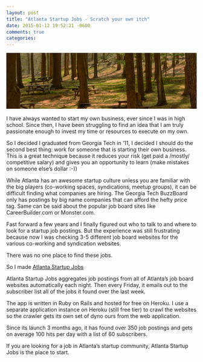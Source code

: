 ```yaml
---
layout: post
title: "Atlanta Startup Jobs - Scratch your own itch"
date: 2015-01-12 19:52:21 -0600
comments: true
categories: 
---
```


<img src="/images/park.jpg"  alt="park" title="Atlanta Startup Jobs - Scratch your own itch" class="banner-img"  />

I have always wanted to start my own business, ever since I was in high school. Since then, I have been struggling to find an idea that I am truly passionate enough to invest my time or resources to execute on my own.

So I decided I graduated from Georgia Tech in ‘11, I decided I should do the second best thing: work for someone that is starting their own business. This is a great technique because it reduces your risk (get paid a /mostly/ competitive salary) and gives you an opportunity to learn (make mistakes on someone else’s dollar :-))

While Atlanta has an awesome startup culture unless you are familiar with the big players (co-working spaces, syndications, meetup groups), it can be difficult finding what companies are hiring. The Georgia Tech BuzzBoard only has postings by big name companies that can afford the hefty price tag. Same can be said about the popular job board sites like CareerBuilder.com or Monster.com.

Fast forward a few years and I finally figured out who to talk to and where to look for a startup job postings. But the experience was still frustrating because now I was checking 3-5 different job board websites for the various co-working and syndication websites.

There was no one place to find these jobs.

So I made [Atlanta Startup Jobs](http://www.atlantastartupjobs.com)

Atlanta Startup Jobs aggregates job postings from all of Atlanta’s job board websites automatically each night. Then every Friday, it emails out to the subscriber list all of the jobs it found over the last week.

The app is written in Ruby on Rails and hosted for free on Heroku. I use a separate application instance on Heroku (still free tier) to crawl the websites so the crawler gets its own set of dyno ours from the web application.

Since its launch 3 months ago, it has found over 350 job postings and gets on average 100 hits per day with a list of 60 subscribers.

If you are looking for a job in Atlanta’s startup community, Atlanta Startup Jobs is the place to start.